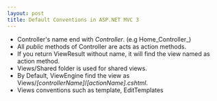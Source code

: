 ```yaml
---
layout: post
title: Default Conventions in ASP.NET MVC 3
---
```


- Controller's name end with _Controller_. (e.g Home_Controller_)
- All _public_ methods of Controller are acts as action methods.
- If you return ViewResult without name, it will find the view named as action method.
- Views/Shared folder is used for shared views.
- By Default, ViewEngine find the view as Views/_[controllerName]_/_[actionName].cshtml_.
- Views conventions such as template, EditTemplates
